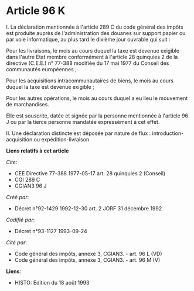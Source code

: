 # Article 96 K

I. La déclaration mentionnée à l'article 289 C du code général des impôts est produite auprès de l'administration des douanes
sur support papier ou par voie informatique, au plus tard le dixième jour ouvrable qui suit :

Pour les livraisons, le mois au cours duquel la taxe est devenue exigible dans l'autre Etat membre conformément à l'article
28 quinquies 2 de la directive (C.E.E.) n° 77-388 modifiée du 17 mai 1977 du Conseil des communautés européennes ;

Pour les acquisitions intracommunautaires de biens, le mois au cours duquel la taxe est devenue exigible ;

Pour les autres opérations, le mois au cours duquel a eu lieu le mouvement de marchandises.

Elle est souscrite, datée et signée par la personne mentionnée à l'article 96 J ou par la tierce personne mandatée
expressément à cet effet.

II. Une déclaration distincte est déposée par nature de flux : introduction-acquisition ou expédition-livraison.

**Liens relatifs à cet article**

_Cite_:

  - CEE Directive 77-388 1977-05-17 art. 28 quinquies 2 (Conseil)
  - CGI 289 C
  - CGIAN3 96 J

_Créé par_:

  - Décret n°92-1429 1992-12-30 art. 2 JORF 31 décembre 1992

_Codifié par_:

  - Décret n°93-1127 1993-09-24

_Cité par_:

  - Code général des impôts, annexe 3, CGIAN3. - art. 96 L (VD)
  - Code général des impôts, annexe 3, CGIAN3. - art. 96 M (V)

**Liens**:

  - HISTO: Edition du 18 août 1993
